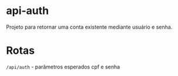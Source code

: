 # api-auth
Projeto para retornar uma conta existente mediante usuário e senha.

# Rotas

`/api/auth` - parâmetros esperados cpf e senha
